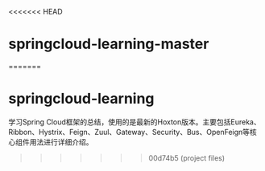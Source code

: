 <<<<<<< HEAD
# springcloud-learning-master
=======
# springcloud-learning
学习Spring Cloud框架的总结，使用的是最新的Hoxton版本。主要包括Eureka、Ribbon、Hystrix、Feign、Zuul、Gateway、Security、Bus、OpenFeign等核心组件用法进行详细介绍。
>>>>>>> 00d74b5 (project files)
